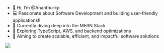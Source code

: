 - 👋 Hi, I’m @Ananthu-kp  
- 💻 Passionate about Software Development and building user-friendly applications!!  
- 🌱 Currently diving deep into the MERN Stack  
- 🚀 Exploring TypeScript, AWS, and backend optimizations  
- 🎯 Aiming to create scalable, efficient, and impactful software solutions  
 

[![](https://visitcount.itsvg.in/api?id=Ananthu-kp&label=Profile%20Views&pretty=false)](https://visitcount.itsvg.in)  

<!---
Ananthu-kp/Ananthu-kp is a ✨ special ✨ repository because its `README.md` (this file) appears on your GitHub profile.
You can click the Preview link to take a look at your changes.
--->
